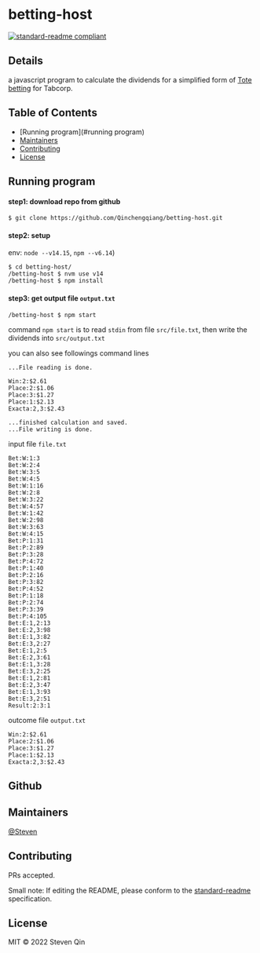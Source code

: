 # betting-host

[![standard-readme compliant](https://img.shields.io/badge/standard--readme-OK-green.svg?style=flat-square)](https://github.com/RichardLitt/standard-readme)

## Details

a javascript program to calculate the dividends for a
simplified form of [Tote betting](http://en.wikipedia.org/wiki/Parimutuel_betting)
for Tabcorp.



## Table of Contents

- [Running program](#running program)
- [Maintainers](#maintainers)
- [Contributing](#contributing)
- [License](#license)

## Running program

#### step1: download repo from github
```
$ git clone https://github.com/Qinchengqiang/betting-host.git
```
#### step2: setup 

env: `node --v14.15`, `npm --v6.14`)
```
$ cd betting-host/
/betting-host $ nvm use v14
/betting-host $ npm install
```

#### step3: get output file `output.txt`

```
/betting-host $ npm start
```
command `npm start` is to read `stdin` from file `src/file.txt`, then write the
dividends into `src/output.txt`

you can also see followings command lines
```
...File reading is done.

Win:2:$2.61
Place:2:$1.06
Place:3:$1.27
Place:1:$2.13
Exacta:2,3:$2.43

...finished calculation and saved.
...File writing is done.
```
input file `file.txt` 
```
Bet:W:1:3
Bet:W:2:4
Bet:W:3:5
Bet:W:4:5
Bet:W:1:16
Bet:W:2:8
Bet:W:3:22
Bet:W:4:57
Bet:W:1:42
Bet:W:2:98
Bet:W:3:63
Bet:W:4:15
Bet:P:1:31
Bet:P:2:89
Bet:P:3:28
Bet:P:4:72
Bet:P:1:40
Bet:P:2:16
Bet:P:3:82
Bet:P:4:52
Bet:P:1:18
Bet:P:2:74
Bet:P:3:39
Bet:P:4:105
Bet:E:1,2:13
Bet:E:2,3:98
Bet:E:1,3:82
Bet:E:3,2:27
Bet:E:1,2:5
Bet:E:2,3:61
Bet:E:1,3:28
Bet:E:3,2:25
Bet:E:1,2:81
Bet:E:2,3:47
Bet:E:1,3:93
Bet:E:3,2:51
Result:2:3:1
```
outcome file `output.txt`
```
Win:2:$2.61
Place:2:$1.06
Place:3:$1.27
Place:1:$2.13
Exacta:2,3:$2.43
```

## Github

## Maintainers

[@Steven](https://github.com/Qinchengqiang)

## Contributing

PRs accepted.

Small note: If editing the README, please conform to the [standard-readme](https://github.com/RichardLitt/standard-readme) specification.

## License

MIT © 2022 Steven Qin

